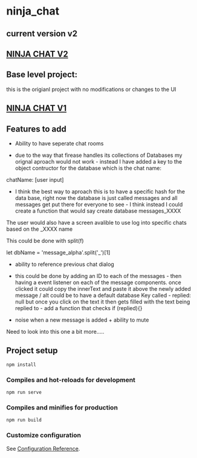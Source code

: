 # ninja_chat

## current version v2

## [NINJA CHAT V2](https://ninjaversion2chat.web.app/)

## Base level project: 

this is the origianl project with no modifications or changes to the UI 

## [NINJA CHAT V1](https://ninja-chat-ad4d9.firebaseapp.com/)

## Features to add

* Ability to have seperate chat rooms 

* due to the way that firease handles its collections of Databases my orignal aproach would not work - 
instead I have added a key to the object contructor for the database which is the chat name: 

chatName: [user input]

- I think the best way to aproach this is to have a specific hash for the data base, right now the database is just called messages and all messages get put there for everyone to see - I think instead I could create a function that would say create database messages_XXXX

The user would also have a screen avalible to use log into specific chats based on the _XXXX name

This could be done with split(f)

let dbName = 'message_alpha'.split('_')[1]


* ability to reference previous chat dialog

- this could be done by adding an ID to each of the messages - then having a event listener on each of the message components. 
once clicked it could copy the innerText and paste it above the newly added message / alt could be to have a default database Key called - replied: null but once you click on the text it then gets filled with the text being replied to - add a function that checks if (replied){}

* noise when a new message is added + ability to mute

Need to look into this one a bit more.....

## Project setup
```
npm install
```

### Compiles and hot-reloads for development
```
npm run serve
```

### Compiles and minifies for production
```
npm run build
```

### Customize configuration
See [Configuration Reference](https://cli.vuejs.org/config/).
